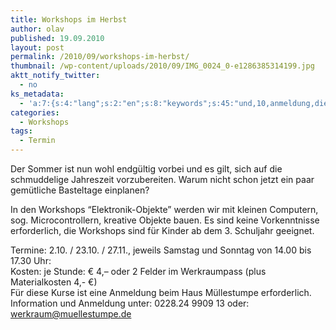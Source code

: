 ```yaml
---
title: Workshops im Herbst
author: olav
published: 19.09.2010
layout: post
permalink: /2010/09/workshops-im-herbst/
thumbnail: /wp-content/uploads/2010/09/IMG_0024_0-e1286385314199.jpg
aktt_notify_twitter:
  - no
ks_metadata:
  - 'a:7:{s:4:"lang";s:2:"en";s:8:"keywords";s:45:"und,10,anmeldung,die,erforderlich,es,für,ist";s:19:"keywords_autoupdate";s:1:"1";s:11:"description";s:148:"und es gilt, sich auf die schmuddelige Jahreszeit vorzubereiten. Warum nicht schon jetzt ein paar gemütliche Basteltage einplanen? In den Workshops";s:22:"description_autoupdate";s:1:"1";s:5:"title";s:0:"";s:6:"robots";s:12:"index,follow";}'
categories:
  - Workshops
tags:
  - Termin
---
```

Der Sommer ist nun wohl endgültig vorbei und es gilt, sich auf die schmuddelige Jahreszeit vorzubereiten. Warum nicht schon jetzt ein paar gemütliche Basteltage einplanen?

In den Workshops &#8220;Elektronik-Objekte&#8221; werden wir mit kleinen Computern, sog. Microcontrollern, kreative Objekte bauen. Es sind keine Vorkenntnisse erforderlich, die Workshops sind für Kinder ab dem 3. Schuljahr geeignet.

Termine: 2.10. / 23.10. / 27.11., jeweils Samstag und Sonntag von 14.00 bis 17.30 Uhr:  
Kosten: je Stunde: € 4,&#8211; oder 2 Felder im Werkraumpass (plus Materialkosten 4,- €)  
Für diese Kurse ist eine Anmeldung beim Haus Müllestumpe erforderlich.  
Information und Anmeldung unter: 0228.24 9909 13 oder: werkraum@muellestumpe.de
